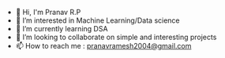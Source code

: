 - 👋 Hi, I'm Pranav R.P
- 👀 I’m interested in Machine Learning/Data science
- 🌱 I’m currently learning DSA
- 💞️ I’m looking to collaborate on simple and interesting projects
- 📫 How to reach me : pranavramesh2004@gmail.com

<!---
pranav-on-github/pranav-on-github is a ✨ special ✨ repository because its `README.md` (this file) appears on your GitHub profile.
You can click the Preview link to take a look at your changes.
--->

